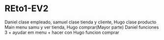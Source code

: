 # REto1-EV2
Daniel clase empleado, samuel clase tienda y cliente, Hugo clase producto
Main menu samu y ver tienda, Hugo comprar(Mayor parte) Daniel funciones 3 + ayudar em menu + hacer con Hugo funcion comprar
